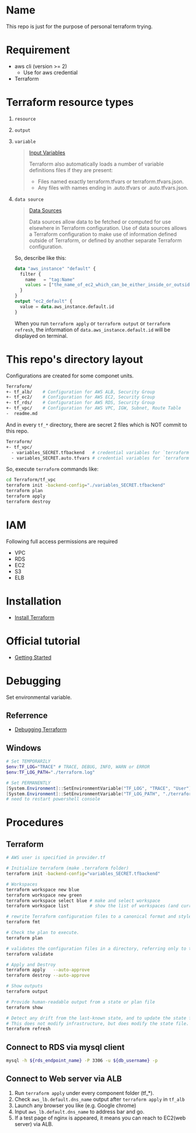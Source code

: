 # Name
This repo is just for the purpose of personal terraform trying.

# Requirement
- aws cli (version >= 2)
  - Use for aws credential
- Terraform

# Terraform resource types
1. `resource`
1. `output`
1. `variable`
    > [Input Variables](https://www.terraform.io/docs/configuration/variables.html)
    > 
    > Terraform also automatically loads a number of variable definitions files if they are present:
    >   - Files named exactly terraform.tfvars or terraform.tfvars.json.
    >   - Any files with names ending in .auto.tfvars or .auto.tfvars.json.
1. `data source`
    > [Data Sources](https://www.terraform.io/docs/configuration/data-sources.html)
    > 
    > Data sources allow data to be fetched or computed for use elsewhere in Terraform configuration. Use of data sources allows a Terraform configuration to make use of information defined outside of Terraform, or defined by another separate Terraform configuration.

    So, describe like this:
    ```tf:data_ec2.tf
    data "aws_instance" "default" {
      filter {
        name   = "tag:Name"
        values = ["the_name_of_ec2_which_can_be_either_inside_or_outside_of_terraform_configuration"]
      }
    }
    output "ec2_default" {
      value = data.aws_instance.default.id
    }
    ```
    When you run `terraform apply` or `terraform output` or `terraform refresh`, the information of `data.aws_instance.default.id` will be displayed on terminal.

# This repo's directory layout
Configurations are created for some componet units.
```bash
Terraform/
+- tf_alb/    # Configuration for AWS ALB, Security Group
+- tf_ec2/    # Configuration for AWS EC2, Security Group
+- tf_rds/    # Configuration for AWS RDS, Security Group
+- tf_vpc/    # Configuration for AWS VPC, IGW, Subnet, Route Table
-  readme.md
```
And in every `tf_*` directory, there are secret 2 files which is NOT commit to this repo.
```bash
Terraform/
+- tf_vpc/
  - variables_SECRET.tfbackend   # credential variables for `terraform init` are described
  - variables_SECRET.auto.tfvars # credential variables for `terraform` commands (excluding `init`) are described
```
So, execute `terraform` commands like:
```bash
cd Terraform/tf_vpc
terraform init -backend-config="./variables_SECRET.tfbackend"
terraform plan
terraform apply
terraform destroy
```

# IAM
Following full access permissions are required
- VPC
- RDS
- EC2
- S3
- ELB

# Installation
- [Install Terraform](https://learn.hashicorp.com/terraform/getting-started/install.html )

# Official tutorial
- [Getting Started](https://learn.hashicorp.com/terraform/getting-started/intro)

# Debugging
Set environmental variable.

## Referrence
- [Debugging Terraform](https://www.terraform.io/docs/internals/debugging.html)

## Windows
```PowerShell
# Set TEMPORARILY
$env:TF_LOG="TRACE" # TRACE, DEBUG, INFO, WARN or ERROR
$env:TF_LOG_PATH="./terraform.log"

# Set PERMANENTLY
[System.Environment]::SetEnvironmentVariable("TF_LOG", "TRACE", "User")
[System.Environment]::SetEnvironmentVariable("TF_LOG_PATH", "./terraform.log", "User")
# need to restart powershell console
```

# Procedures
## Terraform
```bash
# AWS user is specified in provider.tf

# Initialize terraform (make .terraform folder)
terraform init -backend-config="variables_SECRET.tfbackend"

# Workspaces
terraform workspace new blue
terraform workspace new green
terraform workspace select blue # make and select workspace
terraform workspace list        # show the list of workspaces (and current workspaces)

# rewrite Terraform configuration files to a canonical format and style.
terraform fmt

# Check the plan to execute.
terraform plan

# validates the configuration files in a directory, referring only to the configuration and not accessing any remote services such as remote state, provider APIs, etc
terraform validate

# Apply and Destroy
terraform apply   --auto-approve
terraform destroy --auto-approve

# Show outputs
terraform output

# Provide human-readable output from a state or plan file
terraform show

# Detect any drift from the last-known state, and to update the state file.
# This does not modify infrastructure, but does modify the state file. If the state is changed, this may cause changes to occur during the next plan or apply.
terraform refresh
```

## Connect to RDS via mysql client
```bash
mysql -h ${rds_endpoint_name} -P 3306 -u ${db_username} -p
```

## Connect to Web server via ALB
1. Run `terraform apply` under every component folder (tf_*).
1. Check `aws_lb.default.dns_name` output after `terraform apply` in `tf_alb`
1. Launch any browser you like (e.g. Google chrome)
1. Input `aws_lb.default.dns_name` to address bar and go.
1. If a test page of nginx is appeared, it means you can reach to EC2(web server) via ALB.